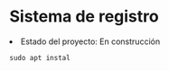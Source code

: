 <h1> Sistema de registro </h1>

<li>Estado del proyecto: En construcción</li>

```sudo apt instal```

